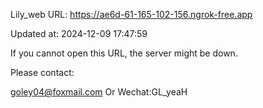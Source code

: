 Lily_web URL: https://ae6d-61-165-102-156.ngrok-free.app

Updated at: 2024-12-09 17:47:59

If you cannot open this URL, the server might be down.

Please contact: 

goley04@foxmail.com Or Wechat:GL_yeaH